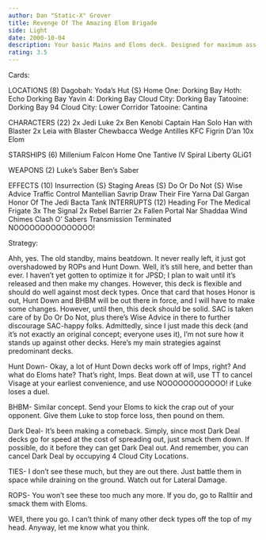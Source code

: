 ```yaml
---
author: Dan "Static-X" Grover
title: Revenge Of The Amazing Elom Brigade
side: Light
date: 2000-10-04
description: Your basic Mains and Eloms deck. Designed for maximum ass-whomping.
rating: 3.5
---
```

Cards: 

LOCATIONS (8)
Dagobah: Yoda’s Hut {S}
Home One: Dorking Bay
Hoth: Echo Dorking Bay
Yavin 4: Dorking Bay
Cloud City: Dorking Bay
Tatooine: Dorking Bay 94
Cloud City: Lower Corridor
Tatooine: Cantina

CHARACTERS (22)
2x Jedi Luke
2x Ben Kenobi
Captain Han Solo
Han with Blaster
2x Leia with Blaster
Chewbacca
Wedge Antilles
KFC
Figrin D’an
10x Elom

STARSHIPS (6)
Millenium Falcon
Home One
Tantive IV
Spiral
Liberty
GLiG1

WEAPONS (2)
Luke’s Saber
Ben’s Saber

EFFECTS (10)
Insurrection {S}
Staging Areas {S}
Do Or Do Not {S}
Wise Advice
Traffic Control
Mantellian Savrip
Draw Their Fire
Yarna Dal Gargan
Honor Of The Jedi
Bacta Tank
INTERRUPTS (12)
Heading For The Medical Frigate
3x The Signal
2x Rebel Barrier
2x Fallen Portal
Nar Shaddaa Wind Chimes
Clash O’ Sabers
Transmission Terminated
NOOOOOOOOOOOOOOO! 

Strategy: 

Ahh, yes. The old standby, mains beatdown. It never really left, it just got overshadowed by ROPs and Hunt Down. Well, it’s still here, and better than ever. I haven’t yet gotten to optimize it for JPSD; I plan to wait until it’s released and then make my changes. However, this deck is flexible and should do well against most deck types. Once that card that hoses Honor is out, Hunt Down and BHBM will be out there in force, and I will have to make some changes. However, until then, this deck should be solid. SAC is taken care of by Do Or Do Not, plus there’s Wise Advice in there to further discourage SAC-happy folks. Admittedly, since I just made this deck (and it’s not exactly an original concept; everyone uses it),  I’m not sure how it stands up against other decks. Here’s my main strategies against predominant decks.

Hunt Down- Okay, a lot of Hunt Down decks work off of Imps, right? And what do Eloms hate? That’s right, Imps. Beat down at will, use TT to cancel Visage at your earliest convenience, and use NOOOOOOOOOOOO! if Luke loses a duel.

BHBM- Similar concept. Send your Eloms to kick the crap out of your opponent. Give them Luke to stop force loss, then pound on them.

Dark Deal- It’s been making a comeback. Simply, since most Dark Deal decks go for speed at the cost of spreading out, just smack them down. If possible, do it before they can get Dark Deal out. And remember, you can cancel Dark Deal by occupying 4 Cloud City Locations.

TIES- I don’t see these much, but they are out there. Just battle them in space while draining on the ground. Watch out for Lateral Damage.

ROPS- You won’t see these too much any more. If you do, go to Ralltiir and smack them with Eloms.

WEll, there you go. I can’t think of many other deck types off the top of my head. Anyway, let me know what you think. 